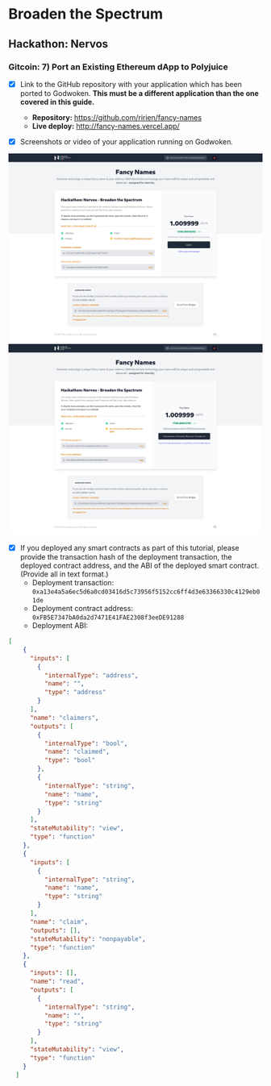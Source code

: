 # Broaden the Spectrum
## Hackathon: Nervos
### Gitcoin: 7) Port an Existing Ethereum dApp to Polyjuice

- [x] Link to the GitHub repository with your application which has been ported to Godwoken. **This must be a different application than the one covered in this guide.**
  - **Repository:** https://github.com/ririen/fancy-names
  - **Live deploy:** http://fancy-names.vercel.app/ 

- [x] Screenshots or video of your application running on Godwoken.

![DApp 1](dapp-1.png?raw=true "DApp 1")
![DApp 2](dapp-2.png?raw=true "DApp 2")

- [x] If you deployed any smart contracts as part of this tutorial, please provide the transaction hash of the deployment transaction, the deployed contract address, and the ABI of the deployed smart contract. (Provide all in text format.)
  - Deployment transaction: `0xa13e4a5a6ec5d6a0cd03416d5c73956f5152cc6ff4d3e63366330c4129eb01de`
  - Deployment contract address: `0xFB5E7347bA0da2d7471E41FAE2308f3eeDE91288`
  - Deployment ABI:

```json
[
    {
      "inputs": [
        {
          "internalType": "address",
          "name": "",
          "type": "address"
        }
      ],
      "name": "claimers",
      "outputs": [
        {
          "internalType": "bool",
          "name": "claimed",
          "type": "bool"
        },
        {
          "internalType": "string",
          "name": "name",
          "type": "string"
        }
      ],
      "stateMutability": "view",
      "type": "function"
    },
    {
      "inputs": [
        {
          "internalType": "string",
          "name": "name",
          "type": "string"
        }
      ],
      "name": "claim",
      "outputs": [],
      "stateMutability": "nonpayable",
      "type": "function"
    },
    {
      "inputs": [],
      "name": "read",
      "outputs": [
        {
          "internalType": "string",
          "name": "",
          "type": "string"
        }
      ],
      "stateMutability": "view",
      "type": "function"
    }
  ]
```